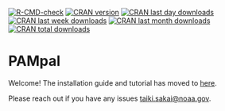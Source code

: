 <!-- badges: start -->
[![R-CMD-check](https://github.com/TaikiSan21/PAMpal/workflows/R-CMD-check/badge.svg)](https://github.com/TaikiSan21/PAMpal/actions)
[![CRAN version](http://www.r-pkg.org/badges/version/PAMpal?color=red)](https://cran.r-project.org/package=PAMpal)
[![CRAN last day downloads](http://cranlogs.r-pkg.org/badges/last-day/PAMpal?color=red)](https://cran.r-project.org/package=PAMpal)
[![CRAN last week downloads](http://cranlogs.r-pkg.org/badges/last-week/PAMpal?color=red)](https://cran.r-project.org/package=PAMpal)
[![CRAN last month downloads](http://cranlogs.r-pkg.org/badges/PAMpal?color=red)](https://cran.r-project.org/package=PAMpal)
[![CRAN total downloads](http://cranlogs.r-pkg.org/badges/grand-total/PAMpal?color=red)](https://cran.r-project.org/package=PAMpal)  
<!-- badges: end -->

# PAMpal

Welcome! The installation guide and tutorial has moved to [here](https://taikisan21.github.io/PAMpal/).

Please reach out if you have any issues [taiki.sakai@noaa.gov](mailto:taiki.sakai@noaa.gov).

